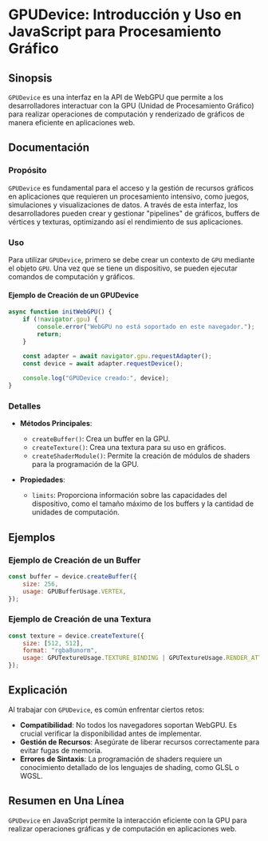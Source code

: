 <!--
Meta Description: # GPUDevice: Introducción y Uso en JavaScript para Procesamiento Gráfico ## Sinopsis `GPUDevice` es una interfaz en la API de WebGPU que permite a los...
Meta Keywords: gpudevice, para, gpu, javascript, una
-->

# GPUDevice: Introducción y Uso en JavaScript para Procesamiento Gráfico

## Sinopsis
`GPUDevice` es una interfaz en la API de WebGPU que permite a los desarrolladores interactuar con la GPU (Unidad de Procesamiento Gráfico) para realizar operaciones de computación y renderizado de gráficos de manera eficiente en aplicaciones web.

## Documentación
### Propósito
`GPUDevice` es fundamental para el acceso y la gestión de recursos gráficos en aplicaciones que requieren un procesamiento intensivo, como juegos, simulaciones y visualizaciones de datos. A través de esta interfaz, los desarrolladores pueden crear y gestionar "pipelines" de gráficos, buffers de vértices y texturas, optimizando así el rendimiento de sus aplicaciones.

### Uso
Para utilizar `GPUDevice`, primero se debe crear un contexto de `GPU` mediante el objeto `GPU`. Una vez que se tiene un dispositivo, se pueden ejecutar comandos de computación y gráficos.

#### Ejemplo de Creación de un GPUDevice
```javascript
async function initWebGPU() {
    if (!navigator.gpu) {
        console.error("WebGPU no está soportado en este navegador.");
        return;
    }
    
    const adapter = await navigator.gpu.requestAdapter();
    const device = await adapter.requestDevice();

    console.log("GPUDevice creado:", device);
}
```

### Detalles
- **Métodos Principales**:
  - `createBuffer()`: Crea un buffer en la GPU.
  - `createTexture()`: Crea una textura para su uso en gráficos.
  - `createShaderModule()`: Permite la creación de módulos de shaders para la programación de la GPU.
  
- **Propiedades**:
  - `limits`: Proporciona información sobre las capacidades del dispositivo, como el tamaño máximo de los buffers y la cantidad de unidades de computación.

## Ejemplos
### Ejemplo de Creación de un Buffer
```javascript
const buffer = device.createBuffer({
    size: 256,
    usage: GPUBufferUsage.VERTEX,
});
```

### Ejemplo de Creación de una Textura
```javascript
const texture = device.createTexture({
    size: [512, 512],
    format: "rgba8unorm",
    usage: GPUTextureUsage.TEXTURE_BINDING | GPUTextureUsage.RENDER_ATTACHMENT,
});
```

## Explicación
Al trabajar con `GPUDevice`, es común enfrentar ciertos retos:
- **Compatibilidad**: No todos los navegadores soportan WebGPU. Es crucial verificar la disponibilidad antes de implementar.
- **Gestión de Recursos**: Asegúrate de liberar recursos correctamente para evitar fugas de memoria.
- **Errores de Sintaxis**: La programación de shaders requiere un conocimiento detallado de los lenguajes de shading, como GLSL o WGSL.

## Resumen en Una Línea
`GPUDevice` en JavaScript permite la interacción eficiente con la GPU para realizar operaciones gráficas y de computación en aplicaciones web.